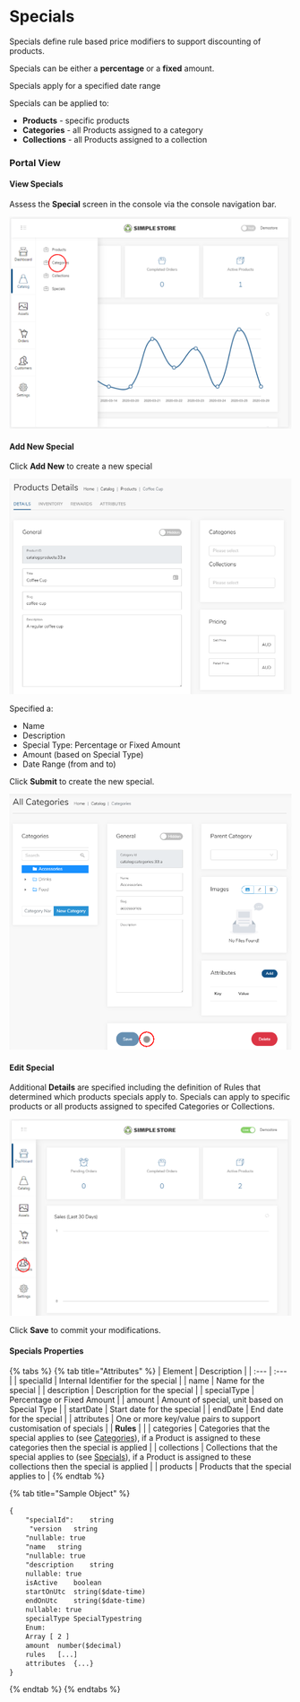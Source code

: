 # Specials

Specials define rule based price modifiers to support discounting of products.

Specials can be either a **percentage** or a **fixed** amount.

Specials apply for a specified date range

Specials can be applied to:

* **Products** - specific products
* **Categories** - all Products assigned to a category
* **Collections** - all Products assigned to a collection

### Portal View

#### View Specials

Assess the **Special** screen in the console via the console navigation bar.

![](../.gitbook/assets/image%20%2810%29.png)

#### Add New Special

Click **Add New** to create a new special

![](../.gitbook/assets/image%20%2828%29.png)

Specified a:

* Name
* Description
* Special Type: Percentage or Fixed Amount
* Amount \(based on Special Type\)
* Date Range \(from and to\)

Click **Submit** to create the new special.

![](../.gitbook/assets/image%20%2821%29.png)

#### Edit Special 

Additional **Details** are specified including the definition of Rules that determined which products specials apply to.  Specials can apply to specific products or all products assigned to specifed Categories or Collections.

![](../.gitbook/assets/image%20%2836%29.png)

Click **Save** to commit your modifications.

#### Specials Properties

{% tabs %}
{% tab title="Attributes" %}
| Element | Description |
| :--- | :--- |
| specialId | Internal Identifier for the special |
| name | Name for the special |
| description | Description for the special |
| specialType | Percentage or Fixed Amount |
| amount | Amount of special, unit based on Special Type |
| startDate | Start date for the special |
| endDate | End date for the special |
| attributes | One or more key/value pairs to support customisation of specials |
| **Rules** |  |
| categories | Categories that the special applies to \(see [Categories](categories.md)\), if a Product is assigned to these categories then the special is applied |
| collections | Collections that the special applies to \(see [Specials](specials.md)\), if a Product is assigned to these collections then the special is applied |
| products | Products that the special applies to |
{% endtab %}

{% tab title="Sample Object" %}
```text
{
    "specialId":	string
     "version	string
    "nullable: true
    "name	string
    "nullable: true
    "description	string
    nullable: true
    isActive	boolean
    startOnUtc	string($date-time)
    endOnUtc	string($date-time)
    nullable: true
    specialType	SpecialTypestring
    Enum:
    Array [ 2 ]
    amount	number($decimal)
    rules	[...]
    attributes	{...}
}
```
{% endtab %}
{% endtabs %}

